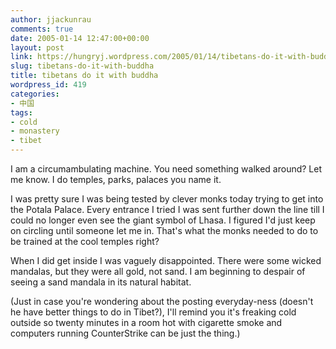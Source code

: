 ```yaml
---
author: jjackunrau
comments: true
date: 2005-01-14 12:47:00+00:00
layout: post
link: https://hungryj.wordpress.com/2005/01/14/tibetans-do-it-with-buddha/
slug: tibetans-do-it-with-buddha
title: tibetans do it with buddha
wordpress_id: 419
categories:
- 中国
tags:
- cold
- monastery
- tibet
---
```


I am a circumambulating machine.  You need something walked around?  Let me know.  I do temples, parks, palaces you name it.

I was pretty sure I was being tested by clever monks today trying to get into the Potala Palace.  Every entrance I tried I was sent further down the line till I could no longer even see the giant symbol of Lhasa.  I figured I'd just keep on circling until someone let me in.  That's what the monks needed to do to be trained at the cool temples right?

When I did get inside I was vaguely disappointed.  There were some wicked mandalas, but they were all gold, not sand.  I am beginning to despair of seeing a sand mandala in its natural habitat.

(Just in case you're wondering about the posting everyday-ness (doesn't he have better things to do in Tibet?), I'll remind you it's freaking cold outside so twenty minutes in a room hot with cigarette smoke and computers running CounterStrike can be just the thing.)
